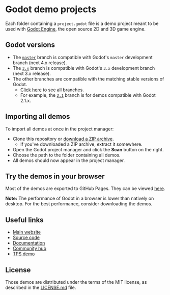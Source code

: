 # Godot demo projects

Each folder containing a `project.godot` file is a demo project meant to
be used with [Godot Engine](https://godotengine.org), the open source
2D and 3D game engine.

## Godot versions

- The [`master`](https://github.com/godotengine/godot-demo-projects) branch is compatible with Godot's `master` development branch (next 4.x release).
- The [`3.x`](https://github.com/godotengine/godot-demo-projects/tree/3.x) branch is compatible with Godot's `3.x` development branch (next 3.x release).
- The other branches are compatible with the matching stable versions of Godot.
  - [Click here](https://github.com/godotengine/godot-demo-projects/branches) to see all branches.
  - For example, the [`2.1`](https://github.com/godotengine/godot-demo-projects/tree/2.1)
    branch is for demos compatible with Godot 2.1.x.

## Importing all demos

To import all demos at once in the project manager:

- Clone this repository or [download a ZIP archive](https://github.com/godotengine/godot-demo-projects/archive/master.zip).
  - If you've downloaded a ZIP archive, extract it somewhere.
- Open the Godot project manager and click the **Scan** button on the right.
- Choose the path to the folder containing all demos.
- All demos should now appear in the project manager.

## Try the demos in your browser

Most of the demos are exported to GitHub Pages. They can be viewed
[here](https://godotengine.github.io/godot-demo-projects/).

**Note:** The performance of Godot in a browser is lower than natively on
desktop. For the best performance, consider downloading the demos.

## Useful links

- [Main website](https://godotengine.org)
- [Source code](https://github.com/godotengine/godot)
- [Documentation](http://docs.godotengine.org)
- [Community hub](https://godotengine.org/community)
- [TPS demo](https://github.com/godotengine/tps-demo)

## License

Those demos are distributed under the terms of the MIT license, as
described in the [LICENSE.md](LICENSE.md) file.
